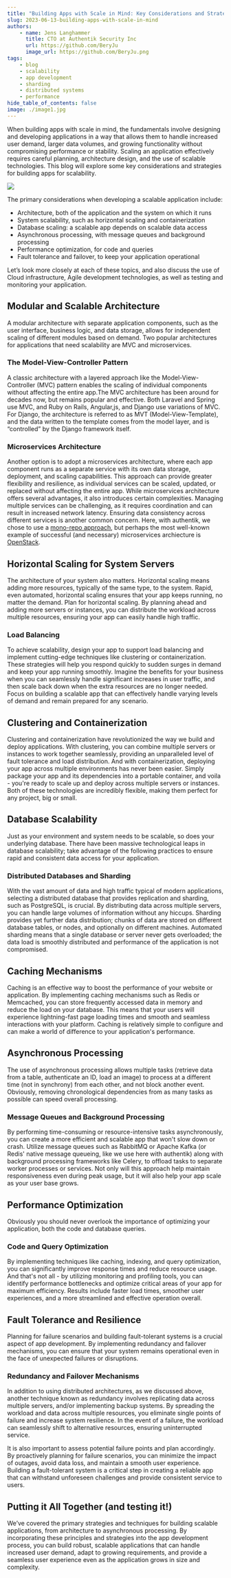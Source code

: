 ```yaml
---
title: "Building Apps with Scale in Mind: Key Considerations and Strategies"
slug: 2023-06-13-building-apps-with-scale-in-mind
authors:
    - name: Jens Langhammer
      title: CTO at Authentik Security Inc
      url: https://github.com/BeryJu
      image_url: https://github.com/BeryJu.png
tags:
    - blog
    - scalability
    - app development
    - sharding
    - distributed systems
    - performance
hide_table_of_contents: false
image: ./image1.jpg
---
```


When building apps with scale in mind, the fundamentals involve designing and developing applications in a way that allows them to handle increased user demand, larger data volumes, and growing functionality without compromising performance or stability. Scaling an application effectively requires careful planning, architecture design, and the use of scalable technologies. This blog will explore some key considerations and strategies for building apps for scalability.

![](./image1.jpg)

<!--truncate-->

The primary considerations when developing a scalable application include:

-   Architecture, both of the application and the system on which it runs
-   System scalability, such as horizontal scaling and containerization
-   Database scaling: a scalable app depends on scalable data access
-   Asynchronous processing, with message queues and background processing
-   Performance optimization, for code and queries
-   Fault tolerance and failover, to keep your application operational

Let’s look more closely at each of these topics, and also discuss the use of Cloud infrastructure, Agile development technologies, as well as testing and monitoring your application.

## Modular and Scalable Architecture

A modular architecture with separate application components, such as the user interface, business logic, and data storage, allows for independent scaling of different modules based on demand. Two popular architectures for applications that need scalability are MVC and microservices.

### The Model-View-Controller Pattern

A classic architecture with a layered approach like the Model-View-Controller (MVC) pattern enables the scaling of individual components without affecting the entire app.The MVC architecture has been around for decades now, but remains popular and effective. Both Laravel and Spring use MVC, and Ruby on Rails, Angular,js, and Django use variations of MVC. For Django, the architecture is referred to as MVT (Model-View-Template), and the data written to the template comes from the model layer, and is “controlled” by the Django framework itself.

### Microservices Architecture

Another option is to adopt a microservices architecture, where each app component runs as a separate service with its own data storage, deployment, and scaling capabilities. This approach can provide greater flexibility and resilience, as individual services can be scaled, updated, or replaced without affecting the entire app. While microservices architecture offers several advantages, it also introduces certain complexities. Managing multiple services can be challenging, as it requires coordination and can result in increased network latency. Ensuring data consistency across different services is another common concern. Here, with authentik, we chose to use a [mono-repo approach](https://goauthentik.io/blog/2023-04-22-monorepos-are-great), but perhaps the most well-known example of successful (and necessary) microservices archiecture is [OpenStack](https://www.openstack.org/).

## Horizontal Scaling for System Servers

The architecture of your system also matters. Horizontal scaling means adding more resources, typically of the same type, to the system. Rapid, even automated, horizontal scaling ensures that your app keeps running, no matter the demand. Plan for horizontal scaling. By planning ahead and adding more servers or instances, you can distribute the workload across multiple resources, ensuring your app can easily handle high traffic.

### Load Balancing

To achieve scalability, design your app to support load balancing and implement cutting-edge techniques like clustering or containerization. These strategies will help you respond quickly to sudden surges in demand and keep your app running smoothly. Imagine the benefits for your business when you can seamlessly handle significant increases in user traffic, and then scale back down when the extra resources are no longer needed. Focus on building a scalable app that can effectively handle varying levels of demand and remain prepared for any scenario.

## Clustering and Containerization

Clustering and containerization have revolutionized the way we build and deploy applications. With clustering, you can combine multiple servers or instances to work together seamlessly, providing an unparalleled level of fault tolerance and load distribution. And with containerization, deploying your app across multiple environments has never been easier. Simply package your app and its dependencies into a portable container, and voila - you're ready to scale up and deploy across multiple servers or instances. Both of these technologies are incredibly flexible, making them perfect for any project, big or small.

## Database Scalability

Just as your environment and system needs to be scalable, so does your underlying database. There have been massive technological leaps in database scalability; take advantage of the following practices to ensure rapid and consistent data access for your application.

### Distributed Databases and Sharding

With the vast amount of data and high traffic typical of modern applications, selecting a distributed database that provides replication and sharding, such as PostgreSQL, is crucial. By distributing data across multiple servers, you can handle large volumes of information without any hiccups. Sharding provides yet further data distribution; chunks of data are stored on different database tables, or nodes, and optionally on different machines. Automated sharding means that a single database or server never gets overloaded; the data load is smoothly distributed and performance of the application is not compromised.

## Caching Mechanisms

Caching is an effective way to boost the performance of your website or application. By implementing caching mechanisms such as Redis or Memcached, you can store frequently accessed data in memory and reduce the load on your database. This means that your users will experience lightning-fast page loading times and smooth and seamless interactions with your platform. Caching is relatively simple to configure and can make a world of difference to your application's performance.

## Asynchronous Processing

The use of asynchronous processing allows multiple tasks (retrieve data from a table, authenticate an ID, load an image) to process at a different time (not in synchrony) from each other, and not block another event. Obviously, removing chronological dependencies from as many tasks as possible can speed overall processing.

### Message Queues and Background Processing

By performing time-consuming or resource-intensive tasks asynchronously, you can create a more efficient and scalable app that won't slow down or crash. Utilize message queues such as RabbitMQ or Apache Kafka (or Redis' native message queueing, like we use here with authentik) along with background processing frameworks like Celery, to offload tasks to separate worker processes or services. Not only will this approach help maintain responsiveness even during peak usage, but it will also help your app scale as your user base grows.

## Performance Optimization

Obviously you should never overlook the importance of optimizing your application, both the code and database queries.

### Code and Query Optimization

By implementing techniques like caching, indexing, and query optimization, you can significantly improve response times and reduce resource usage. And that's not all - by utilizing monitoring and profiling tools, you can identify performance bottlenecks and optimize critical areas of your app for maximum efficiency. Results include faster load times, smoother user experiences, and a more streamlined and effective operation overall.

## Fault Tolerance and Resilience

Planning for failure scenarios and building fault-tolerant systems is a crucial aspect of app development. By implementing redundancy and failover mechanisms, you can ensure that your system remains operational even in the face of unexpected failures or disruptions.

### Redundancy and Failover Mechanisms

In addition to using distributed architectures, as we discussed above, another technique known as redundancy involves replicating data across multiple servers, and/or implementing backup systems. By spreading the workload and data across multiple resources, you eliminate single points of failure and increase system resilience. In the event of a failure, the workload can seamlessly shift to alternative resources, ensuring uninterrupted service.

It is also important to assess potential failure points and plan accordingly. By proactively planning for failure scenarios, you can minimize the impact of outages, avoid data loss, and maintain a smooth user experience. Building a fault-tolerant system is a critical step in creating a reliable app that can withstand unforeseen challenges and provide consistent service to users.

## Putting it All Together (and testing it!)

We’ve covered the primary strategies and techniques for building scalable applications, from architecture to asynchronous processing. By incorporating these principles and strategies into the app development process, you can build robust, scalable applications that can handle increased user demand, adapt to growing requirements, and provide a seamless user experience even as the application grows in size and complexity.
